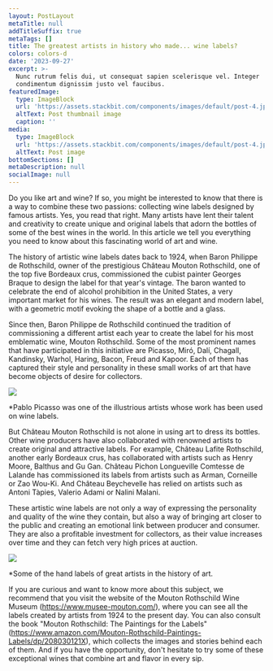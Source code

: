 ```yaml
---
layout: PostLayout
metaTitle: null
addTitleSuffix: true
metaTags: []
title: The greatest artists in history who made... wine labels?
colors: colors-d
date: '2023-09-27'
excerpt: >-
  Nunc rutrum felis dui, ut consequat sapien scelerisque vel. Integer
  condimentum dignissim justo vel faucibus.
featuredImage:
  type: ImageBlock
  url: 'https://assets.stackbit.com/components/images/default/post-4.jpeg'
  altText: Post thumbnail image
  caption: ''
media:
  type: ImageBlock
  url: 'https://assets.stackbit.com/components/images/default/post-4.jpeg'
  altText: Post image
bottomSections: []
metaDescription: null
socialImage: null
---
```

Do you like art and wine? If so, you might be interested to know that there is a way to combine these two passions: collecting wine labels designed by famous artists. Yes, you read that right. Many artists have lent their talent and creativity to create unique and original labels that adorn the bottles of some of the best wines in the world. In this article we tell you everything you need to know about this fascinating world of art and wine.

The history of artistic wine labels dates back to 1924, when Baron Philippe de Rothschild, owner of the prestigious Château Mouton Rothschild, one of the top five Bordeaux crus, commissioned the cubist painter Georges Braque to design the label for that year's vintage. The baron wanted to celebrate the end of alcohol prohibition in the United States, a very important market for his wines. The result was an elegant and modern label, with a geometric motif evoking the shape of a bottle and a glass.

Since then, Baron Philippe de Rothschild continued the tradition of commissioning a different artist each year to create the label for his most emblematic wine, Mouton Rothschild. Some of the most prominent names that have participated in this initiative are Picasso, Miró, Dalí, Chagall, Kandinsky, Warhol, Haring, Bacon, Freud and Kapoor. Each of them has captured their style and personality in these small works of art that have become objects of desire for collectors.

![](https://onlinelicor.es/wp-content/uploads/Pablo-Picasso-Record-Guinness-profesional_TINIMA20111028_1033_19.jpg)

*Pablo Picasso was one of the illustrious artists whose work has been used on wine labels.

But Château Mouton Rothschild is not alone in using art to dress its bottles. Other wine producers have also collaborated with renowned artists to create original and attractive labels. For example, Château Lafite Rothschild, another early Bordeaux crus, has collaborated with artists such as Henry Moore, Balthus and Gu Gan. Château Pichon Longueville Comtesse de Lalande has commissioned its labels from artists such as Arman, Corneille or Zao Wou-Ki. And Château Beychevelle has relied on artists such as Antoni Tàpies, Valerio Adami or Nalini Malani.

These artistic wine labels are not only a way of expressing the personality and quality of the wine they contain, but also a way of bringing art closer to the public and creating an emotional link between producer and consumer. They are also a profitable investment for collectors, as their value increases over time and they can fetch very high prices at auction.

![](https://images.ctfassets.net/iv9w9q8xwqpv/201807romitorio-crop.jpg/84a2ec6ec0383c90df068b22d88b43fd/Romitorio-Crop.jpg?fm=jpg&w=1024)

*Some of the hand labels of great artists in the history of art.

If you are curious and want to know more about this subject, we recommend that you visit the website of the Mouton Rothschild Wine Museum (<https://www.musee-mouton.com/>), where you can see all the labels created by artists from 1924 to the present day. You can also consult the book "Mouton Rothschild: The Paintings for the Labels" (<https://www.amazon.com/Mouton-Rothschild-Paintings-Labels/dp/208030121X>), which collects the images and stories behind each of them. And if you have the opportunity, don't hesitate to try some of these exceptional wines that combine art and flavor in every sip.
